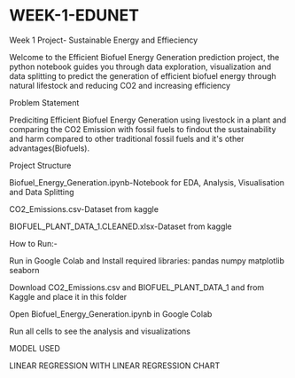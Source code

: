 # WEEK-1-EDUNET
Week 1 Project- Sustainable Energy and Effieciency


Welcome to the Efficient Biofuel Energy Generation prediction project, the python notebook guides you through data exploration, visualization and data splitting to predict the generation of efficient biofuel energy through natural lifestock and reducing CO2 and increasing efficiency


Problem Statement 

Prediciting Efficient Biofuel Energy Generation using livestock in a plant and comparing the CO2 Emission with fossil fuels to findout the sustainability and harm compared to other traditional fossil fuels and it's other advantages(Biofuels).

Project Structure 

Biofuel_Energy_Generation.ipynb-Notebook for EDA, Analysis, Visualisation and Data Splitting

CO2_Emissions.csv-Dataset from kaggle

BIOFUEL_PLANT_DATA_1.CLEANED.xlsx-Dataset from kaggle

 
How to Run:-




Run in Google Colab and Install required libraries:
pandas
numpy
matplotlib
seaborn


Download CO2_Emissions.csv and BIOFUEL_PLANT_DATA_1 and  from Kaggle and place it in this folder


Open Biofuel_Energy_Generation.ipynb in Google Colab


Run all cells to see the analysis and visualizations




MODEL USED


LINEAR REGRESSION WITH LINEAR REGRESSION CHART
